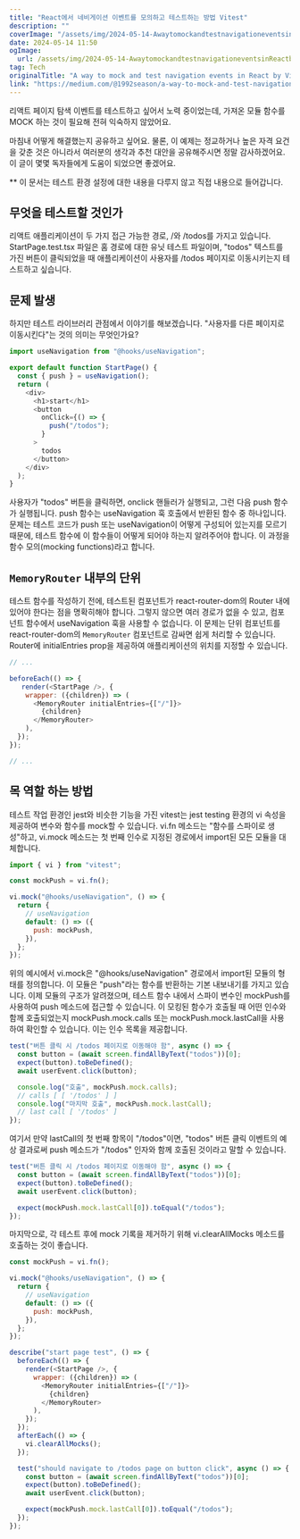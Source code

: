 ```yaml
---
title: "React에서 네비게이션 이벤트를 모의하고 테스트하는 방법 Vitest"
description: ""
coverImage: "/assets/img/2024-05-14-AwaytomockandtestnavigationeventsinReactbyVitest_0.png"
date: 2024-05-14 11:50
ogImage: 
  url: /assets/img/2024-05-14-AwaytomockandtestnavigationeventsinReactbyVitest_0.png
tag: Tech
originalTitle: "A way to mock and test navigation events in React by Vitest"
link: "https://medium.com/@1992season/a-way-to-mock-and-test-navigation-events-in-react-by-vitest-c59f9c8ccc0b"
---
```



리액트 페이지 탐색 이벤트를 테스트하고 싶어서 노력 중이었는데, 가져온 모듈 함수를 MOCK 하는 것이 필요해 전혀 익숙하지 않았어요. 

마침내 어떻게 해결했는지 공유하고 싶어요. 물론, 이 예제는 정교하거나 높은 자격 요건을 갖춘 것은 아니라서 여러분의 생각과 추천 대안을 공유해주시면 정말 감사하겠어요. 이 글이 몇몇 독자들에게 도움이 되었으면 좋겠어요.

** 이 문서는 테스트 환경 설정에 대한 내용을 다루지 않고 직접 내용으로 들어갑니다.

## 무엇을 테스트할 것인가



리액트 애플리케이션이 두 가지 접근 가능한 경로, /와 /todos를 가지고 있습니다. StartPage.test.tsx 파일은 홈 경로에 대한 유닛 테스트 파일이며, "todos" 텍스트를 가진 버튼이 클릭되었을 때 애플리케이션이 사용자를 /todos 페이지로 이동시키는지 테스트하고 싶습니다.

## 문제 발생

하지만 테스트 라이브러리 관점에서 이야기를 해보겠습니다. "사용자를 다른 페이지로 이동시킨다"는 것의 의미는 무엇인가요?

```js
import useNavigation from "@hooks/useNavigation";

export default function StartPage() {
  const { push } = useNavigation();
  return (
    <div>
      <h1>start</h1>
      <button
        onClick={() => {
          push("/todos");
        }
      >
        todos
      </button>
    </div>
  );
}
```



사용자가 "todos" 버튼을 클릭하면, onclick 핸들러가 실행되고, 그런 다음 push 함수가 실행됩니다. push 함수는 useNavigation 훅 호출에서 반환된 함수 중 하나입니다. 문제는 테스트 코드가 push 또는 useNavigation이 어떻게 구성되어 있는지를 모르기 때문에, 테스트 함수에 이 함수들이 어떻게 되어야 하는지 알려주어야 합니다. 이 과정을 함수 모의(mocking functions)라고 합니다.

## `MemoryRouter` 내부의 단위

테스트 함수를 작성하기 전에, 테스트된 컴포넌트가 react-router-dom의 Router 내에 있어야 한다는 점을 명확히해야 합니다. 그렇지 않으면 여러 경로가 없을 수 있고, 컴포넌트 함수에서 useNavigation 훅을 사용할 수 없습니다. 이 문제는 단위 컴포넌트를 react-router-dom의 `MemoryRouter` 컴포넌트로 감싸면 쉽게 처리할 수 있습니다. Router에 initialEntries prop을 제공하여 애플리케이션의 위치를 지정할 수 있습니다.

```js
// ...

beforeEach(() => {
   render(<StartPage />, {
    wrapper: ({children}) => (
      <MemoryRouter initialEntries={["/"]}>
        {children}
      </MemoryRouter>
    ),
  });
});

// ...
```



## 목 역할 하는 방법

테스트 작업 환경인 jest와 비슷한 기능을 가진 vitest는 jest testing 환경의 vi 속성을 제공하여 변수와 함수를 mock할 수 있습니다. vi.fn 메소드는 "함수를 스파이로 생성"하고, vi.mock 메소드는 첫 번째 인수로 지정된 경로에서 import된 모든 모듈을 대체합니다.

```js
import { vi } from "vitest";

const mockPush = vi.fn();

vi.mock("@hooks/useNavigation", () => {
  return {
    // useNavigation
    default: () => ({
      push: mockPush,
    }),
  };
});
```

위의 예시에서 vi.mock은 "@hooks/useNavigation" 경로에서 import된 모듈의 형태를 정의합니다. 이 모듈은 "push"라는 함수를 반환하는 기본 내보내기를 가지고 있습니다. 이제 모듈의 구조가 알려졌으며, 테스트 함수 내에서 스파이 변수인 mockPush를 사용하여 push 메소드에 접근할 수 있습니다. 이 모킹된 함수가 호출될 때 어떤 인수와 함께 호출되었는지 mockPush.mock.calls 또는 mockPush.mock.lastCall을 사용하여 확인할 수 있습니다. 이는 인수 목록을 제공합니다.



```js
test("버튼 클릭 시 /todos 페이지로 이동해야 함", async () => {
  const button = (await screen.findAllByText("todos"))[0];
  expect(button).toBeDefined();
  await userEvent.click(button);

  console.log("호출", mockPush.mock.calls);
  // calls [ [ '/todos' ] ]
  console.log("마지막 호출", mockPush.mock.lastCall);
  // last call [ '/todos' ]
});
```

여기서 만약 lastCall의 첫 번째 항목이 "/todos"이면, "todos" 버튼 클릭 이벤트의 예상 결과로써 push 메소드가 "/todos" 인자와 함께 호출된 것이라고 말할 수 있습니다.

```js
test("버튼 클릭 시 /todos 페이지로 이동해야 함", async () => {
  const button = (await screen.findAllByText("todos"))[0];
  expect(button).toBeDefined();
  await userEvent.click(button);

  expect(mockPush.mock.lastCall[0]).toEqual("/todos");
});
```

마지막으로, 각 테스트 후에 mock 기록을 제거하기 위해 vi.clearAllMocks 메소드를 호출하는 것이 좋습니다.



```js
const mockPush = vi.fn();

vi.mock("@hooks/useNavigation", () => {
  return {
    // useNavigation
    default: () => ({
      push: mockPush,
    }),
  };
});

describe("start page test", () => {
  beforeEach(() => {
    render(<StartPage />, {
      wrapper: ({children}) => (
        <MemoryRouter initialEntries={["/"]}>
          {children}
        </MemoryRouter>
      ),
    });
  });
  afterEach(() => {
    vi.clearAllMocks();
  });

  test("should navigate to /todos page on button click", async () => {
    const button = (await screen.findAllByText("todos"))[0];
    expect(button).toBeDefined();
    await userEvent.click(button);

    expect(mockPush.mock.lastCall[0]).toEqual("/todos");
  });
});
```